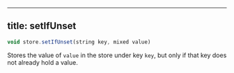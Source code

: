 ***

## title: setIfUnset

```js
void store.setIfUnset(string key, mixed value)
```

Stores the value of `value` in the store under key `key`,
but only if that key does not already hold a value.
